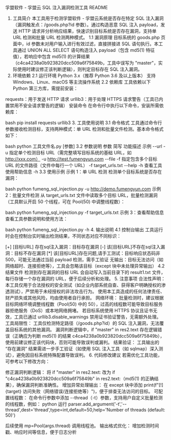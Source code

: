 孚盟软件 - 孚盟云 SQL 注入漏洞检测工具 README
1. 工具简介
本工具用于检测孚盟软件 - 孚盟云系统是否存在特定 SQL 注入漏洞（漏洞触发点：/goods.php?id 参数）。通过构造恶意 SQL 注入 payload，发送 HTTP 请求并分析响应结果，快速识别目标系统是否存在漏洞，支持单 URL 检测和批量 URL 检测两种模式。
1.1 漏洞原理
目标系统的 goods.php 页面中，id 参数未对用户输入进行有效过滤，直接拼接进 SQL 语句执行。本工具通过 UNION ALL SELECT 语句构造注入 payload（包含 md5(1) 特征值），若响应中包含 md5(1) 的计算结果（c4ca4238a0b923820dcc509a6f75849b，工具中误写为 "master"，实际使用时建议修正该判断逻辑），则判定目标存在 SQL 注入漏洞。
2. 环境依赖
2.1 运行环境
Python 3.x（推荐 Python 3.6 及以上版本）
支持 Windows、Linux、macOS 等主流操作系统
2.2 依赖库
工具依赖以下 Python 第三方库，需提前安装：

requests：用于发送 HTTP 请求
urllib3：用于处理 HTTPS 请求警告（工具已内置禁用不安全请求警告的逻辑）
安装命令
在命令行中执行以下命令，安装所需依赖库：

bash
pip install requests urllib3
3. 工具使用说明
3.1 命令格式
工具通过命令行参数接收检测目标，支持两种模式：单 URL 检测和批量文件检测。基本命令格式如下：

bash
python 工具文件名.py [参数]
3.2 参数说明
参数	简写	功能描述	示例
--url	-u	指定单个检测目标 URL（需完整填写目标系统的基础 URL，如 http://xxx.com）	-u http://test.fumengyun.com
--file	-f	指定包含多个目标 URL 的文件路径（文件中每行一个 URL）	-f target_urls.txt
--help	-h	查看工具使用帮助信息	-h
3.3 使用示例
示例 1：单 URL 检测
检测单个目标系统是否存在漏洞：

bash
python fumeng_sql_injection.py -u http://demo.fumengyun.com
示例 2：批量文件检测
从 target_urls.txt 文件中读取多个目标 URL，批量检测漏洞（工具默认开启 50 个线程，可在 Pool(50) 中调整线程数）：

bash
python fumeng_sql_injection.py -f target_urls.txt
示例 3：查看帮助信息
查看工具参数说明和使用方法：

bash
python fumeng_sql_injection.py -h
4. 输出说明
4.1 控制台输出
工具运行时会在控制台实时输出检测结果，不同状态对应不同标识：

[+] [目标URL] 存在sql注入漏洞：目标存在漏洞
[-] 该[目标URL]不存在sql注入漏洞：目标不存在漏洞
[*] 该[目标URL]存在问题,请手工测试：目标响应状态码非 500，可能无法通过当前 payload 检测，需手工验证
无输出：目标无法访问（如网络超时、连接拒绝等），工具会忽略该目标（except 块中未处理异常输出）
4.2 结果文件
检测到存在漏洞的目标 URL 会自动写入当前目录下的 result1.txt 文件，每行存储一个存在漏洞的 URL，便于后续分析和处理。
5. 注意事项
合法性声明：
本工具仅用于合法授权的安全测试（如企业内部系统自查、获得客户明确授权的渗透测试），严禁用于未经授权的非法攻击行为。
使用本工具造成的任何法律责任、财产损失或其他风险，均由使用者自行承担。
网络环境：
批量检测时，建议根据目标网络环境调整线程数（Pool(50) 中的 50），过高的线程数可能导致目标服务器拒绝服务（DoS）或本地网络拥堵。
若目标系统使用 HTTPS 协议且证书无效，工具已通过 urllib3.disable_warnings 禁用证书验证警告，无需额外处理。
工具局限性：
工具仅检测特定路径（/goods.php?id）的 SQL 注入漏洞，无法覆盖目标系统的其他漏洞。
漏洞判断逻辑中，if "master" in res2.text 存在逻辑错误（正确应为判断 md5(1) 的结果 c4ca4238a0b923820dcc509a6f75849b），使用前建议修正该代码块，否则可能导致误判或漏判。
结果验证：
工具输出的 “存在漏洞” 结果需进一步手工验证（如使用 SQL 注入工具（如 sqlmap）深入测试），避免因目标系统特殊配置导致误判。
6. 代码修改建议
若需优化工具功能，可参考以下修改方向：

修正漏洞判断逻辑：
将 if "master" in res2.text: 改为 if "c4ca4238a0b923820dcc509a6f75849b" in res2.text:（md5(1) 的正确结果），确保漏洞判断准确性。
增加异常处理输出：
在 except 块中添加 print(f"[!] {target} 访问失败（网络错误/连接拒绝等）")，便于排查无法访问的目标。
可配置线程数：
在命令行参数中添加 --thread（-t）参数，支持用户自定义批量检测的线程数，例如：
python
运行
parser.add_argument('-t','--thread',dest='thread',type=int,default=50,help='Number of threads (default: 50)')


后续使用 mp=Pool(args.thread) 调用线程池。
输出格式优化：
增加检测时间戳、响应时间等信息，便于日志分析
